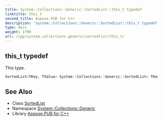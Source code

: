 ```yaml
---
title: System::Collections::Generic::SortedList::this_t typedef
linktitle: this_t
second_title: Aspose.PUB for C++
description: 'System::Collections::Generic::SortedList::this_t typedef. This type in C++.'
type: docs
weight: 1700
url: /cpp/system.collections.generic/sortedlist/this_t/
---
```

## this_t typedef


This type.

```cpp
SortedList<TKey, TValue> System::Collections::Generic::SortedList< TKey, TValue >::this_t
```

## See Also

* Class [SortedList](../)
* Namespace [System::Collections::Generic](../../)
* Library [Aspose.PUB for C++](../../../)
